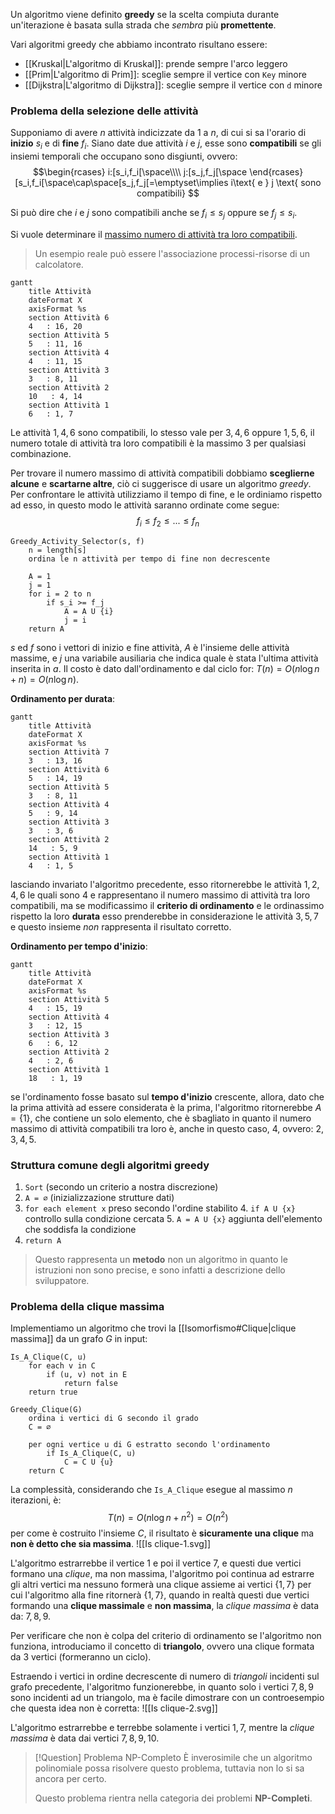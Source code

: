 Un algoritmo viene definito **greedy** se la scelta compiuta durante un'iterazione è basata sulla strada che _sembra_ più **promettente**.

Vari algoritmi greedy che abbiamo incontrato risultano essere:
- [[Kruskal|L'algoritmo di Kruskal]]: prende sempre l'arco leggero
- [[Prim|L'algoritmo di Prim]]: sceglie sempre il vertice con `Key` minore
- [[Dijkstra|L'algoritmo di Dijkstra]]: sceglie sempre il vertice con `d` minore

### Problema della selezione delle attività
Supponiamo di avere $n$ attività indicizzate da $1$ a $n$, di cui si sa l'orario di **inizio** $s_i$ e di **fine** $f_i$.
Siano date due attività $i$ e $j$, esse sono **compatibili** se gli insiemi temporali che occupano sono disgiunti, ovvero:
$$\begin{rcases}
i:[s_i,f_i[\space\\\\
j:[s_j,f_j[\space
\end{rcases}
[s_i,f_i[\space\cap\space[s_j,f_j[=\emptyset\implies i\text{ e } j \text{ sono compatibili}
$$

Si può dire che $i$ e $j$ sono compatibili anche se $f_i\leq s_j$ oppure se $f_j\leq s_i$.

Si vuole determinare il <u>massimo numero di attività tra loro compatibili</u>.
>Un esempio reale può essere l'associazione processi-risorse di un calcolatore.

```mermaid
gantt
    title Attività
    dateFormat X
    axisFormat %s
    section Attività 6
    4   : 16, 20
    section Attività 5
    5   : 11, 16
    section Attività 4
    4   : 11, 15
    section Attività 3
    3   : 8, 11
    section Attività 2
    10   : 4, 14
    section Attività 1
    6   : 1, 7
```

Le attività $1,4,6$ sono compatibili, lo stesso vale per $3,4,6$ oppure $1,5,6$, il numero totale di attività tra loro compatibili è la massimo $3$ per qualsiasi combinazione.

Per trovare il numero massimo di attività compatibili dobbiamo **sceglierne alcune** e **scartarne altre**, ciò ci suggerisce di usare un algoritmo _greedy_.
Per confrontare le attività utilizziamo il tempo di fine, e le ordiniamo rispetto ad esso, in questo modo le attività saranno ordinate come segue:
$$f_i\leq f_2\leq ...\leq f_n$$

```
Greedy_Activity_Selector(s, f)
	n = length[s]
	ordina le n attività per tempo di fine non decrescente
	
	A = 1
	j = 1
	for i = 2 to n
		if s_i >= f_j
			A = A U {i}
			j = i
	return A
```
$s$ ed $f$ sono i vettori di inizio e fine attività, $A$ è l'insieme delle attività massime, e $j$ una variabile ausiliaria che indica quale è stata l'ultima attività inserita in $a$.
Il costo è dato dall'ordinamento e dal ciclo for: $T(n)=O(n\log n+n)=O(n\log n)$.

**Ordinamento per durata**:

```mermaid
gantt
    title Attività
    dateFormat X
    axisFormat %s
    section Attività 7
    3   : 13, 16
    section Attività 6
    5   : 14, 19
    section Attività 5
    3   : 8, 11
    section Attività 4
    5   : 9, 14
    section Attività 3
    3   : 3, 6
    section Attività 2
    14   : 5, 9
    section Attività 1
    4   : 1, 5
```

lasciando invariato l'algoritmo precedente, esso ritornerebbe le attività $1,2,4,6$ le quali sono $4$ e rappresentano il numero massimo di attività tra loro compatibili, ma se modificassimo il **criterio di ordinamento** e le ordinassimo rispetto la loro **durata** esso prenderebbe in considerazione le attività $3,5,7$ e questo insieme _non_ rappresenta il risultato corretto.

**Ordinamento per tempo d'inizio**:

```mermaid
gantt
    title Attività
    dateFormat X
    axisFormat %s
    section Attività 5
    4   : 15, 19
    section Attività 4
    3   : 12, 15
    section Attività 3
    6   : 6, 12
    section Attività 2
    4   : 2, 6
    section Attività 1
    18   : 1, 19
```

se l'ordinamento fosse basato sul **tempo d'inizio** crescente, allora, dato che la prima attività ad essere considerata è la prima, l'algoritmo ritornerebbe $A=\{1\}$, che contiene un solo elemento, che è sbagliato in quanto il numero massimo di attività compatibili tra loro è, anche in questo caso, $4$, ovvero: $2,3,4,5$.

### Struttura comune degli algoritmi greedy
1. `Sort` (secondo un criterio a nostra discrezione)
2. `A = ∅` (inizializzazione strutture dati)
3. `for each element x` preso secondo l'ordine stabilito
	4. `if A U {x}` controllo sulla condizione cercata
	5. `A = A U {x}` aggiunta dell'elemento che soddisfa la condizione
6. `return A`

>Questo rappresenta un **metodo** non un algoritmo in quanto le istruzioni non sono precise, e sono infatti a descrizione dello sviluppatore.

### Problema della clique massima
Implementiamo un algoritmo che trovi la [[Isomorfismo#Clique|clique massima]] da un grafo $G$ in input:
```
Is_A_Clique(C, u)
	for each v in C
		if (u, v) not in E
			return false
	return true

Greedy_Clique(G)
	ordina i vertici di G secondo il grado
	C = ∅
	
	per ogni vertice u di G estratto secondo l'ordinamento
		if Is_A_Clique(C, u)
			C = C U {u}
	return C
```

La complessità, considerando che `Is_A_Clique` esegue al massimo $n$ iterazioni, è:
$$T(n)=O(n\log n+n^2)=O(n^2)$$
per come è costruito l'insieme $C$, il risultato è **sicuramente una clique** ma **non è detto che sia massima**.
![[Is clique-1.svg]]

L'algoritmo estrarrebbe il vertice $1$ e poi il vertice $7$, e questi due vertici formano una _clique_, ma non massima, l'algoritmo poi continua ad estrarre gli altri vertici ma nessuno formerà una clique assieme ai vertici $\{1,7\}$ per cui l'algoritmo alla fine ritornerà $\{1,7\}$, quando in realtà questi due vertici formando una **clique massimale** e **non massima**, la _clique massima_ è data da: $7,8,9$.

Per verificare che non è colpa del criterio di ordinamento se l'algoritmo non funziona, introduciamo il concetto di **triangolo**, ovvero una clique formata da $3$ vertici (formeranno un ciclo).

Estraendo i vertici in ordine decrescente di numero di _triangoli_ incidenti sul grafo precedente, l'algoritmo funzionerebbe, in quanto solo i vertici $7,8,9$ sono incidenti ad un triangolo, ma è facile dimostrare con un controesempio che questa idea non è corretta:
![[Is clique-2.svg]]

L'algoritmo estrarrebbe e terrebbe solamente i vertici $1,7$, mentre la _clique massima_ è data dai vertici $7,8,9,10$.

>[!Question] Problema NP-Completo
>È inverosimile che un algoritmo polinomiale possa risolvere questo problema, tuttavia non lo si sa ancora per certo.
>
>Questo problema rientra nella categoria dei problemi **NP-Completi**.


